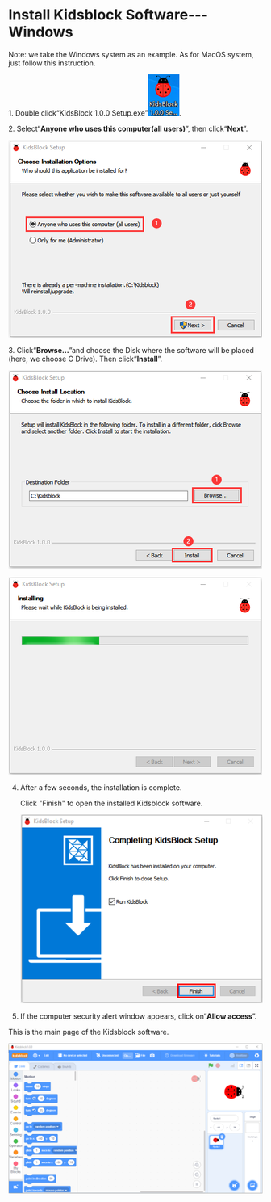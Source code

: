 # Install Kidsblock Software---Windows

Note: we take the Windows system as an example. As for MacOS system,
just follow this instruction.

1\. Double click“KidsBlock 1.0.0 Setup.exe”![](media/e955a4e4be134725d4baae093b94306b.png).

2\. Select“**Anyone who uses this computer(all users)**”, then
click“**Next**”.

![](media/23cdd561cd1c36ef202e345d4aac0a20.png)

3\. Click“**Browse...**”and choose the Disk where the software will be
placed (here, we choose C Drive). Then click“**Install**”.

![](media/135f443484ab0c5393c5246ac067d307.png)

![](media/a431487852db1e4dc44648af42c8fa00.png)

4.  After a few seconds, the installation is complete.
    
    Click "Finish" to open the installed Kidsblock software.
    
    ![](media/dcd9105caaf9c24fb41d9a7069abee91.png)

5.  If the computer security alert window appears, click on“**Allow
    access**”.

This is the main page of the Kidsblock software.

![](media/494babd2708cc77d9dd9de96c5a68bf8.png)
